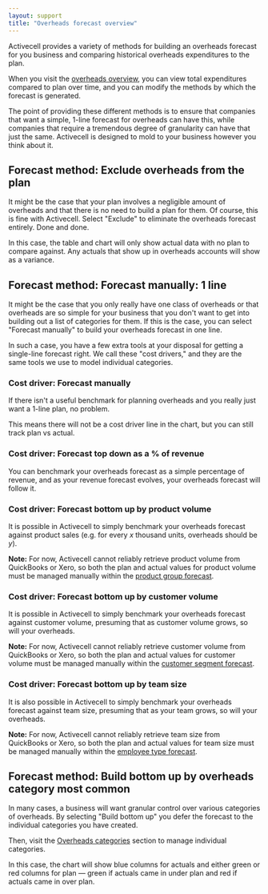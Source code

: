 ```yaml
---
layout: support
title: "Overheads forecast overview"
---
```


Activecell provides a variety of methods for building an overheads forecast for you business and comparing historical overheads expenditures to the plan.

When you visit the [overheads overview](), you can view total expenditures compared to plan over time, and you can modify the methods by which the forecast is generated.

The point of providing these different methods is to ensure that companies that want a simple, 1-line forecast for overheads can have this, while companies that require a tremendous degree of granularity can have that just the same. Activecell is designed to mold to your business however you think about it.

## Forecast method: Exclude overheads from the plan

It might be the case that your plan involves a negligible amount of overheads and that there is no need to build a plan for them. Of course, this is fine with Activecell. Select "Exclude" to eliminate the overheads forecast entirely. Done and done.

<!-- screenshot -->

In this case, the table and chart will only show actual data with no plan to compare against. Any actuals that show up in overheads accounts will show as a variance.

## Forecast method: Forecast manually: 1 line

It might be the case that you only really have one class of overheads or that overheads are so simple for your business that you don't want to get into building out a list of categories for them. If this is the case, you can select "Forecast manually" to build your overheads forecast in one line.

<!-- screenshot -->

In such a case, you have a few extra tools at your disposal for getting a single-line forecast right. We call these "cost drivers," and they are the same tools we use to model individual categories.

### Cost driver: Forecast manually

If there isn't a useful benchmark for planning overheads and you really just want a 1-line plan, no problem.

<!-- screenshot -->

This means there will not be a cost driver line in the chart, but you can still track plan vs actual.

### Cost driver: Forecast top down as a % of revenue

<!-- screenshot -->

You can benchmark your overheads forecast as a simple percentage of revenue, and as your revenue forecast evolves, your overheads forecast will follow it.

### Cost driver: Forecast bottom up by product volume

It is possible in Activecell to simply benchmark your overheads forecast against product sales (e.g. for every _x_ thousand units, overheads should be _y_).

<!-- screenshot -->

**Note:** For now, Activecell cannot reliably retrieve product volume from QuickBooks or Xero, so both the plan and actual values for product volume must be managed manually within the [product group forecast]().

### Cost driver: Forecast bottom up by customer volume

It is possible in Activecell to simply benchmark your overheads forecast against customer volume, presuming that as customer volume grows, so will your overheads.

<!-- screenshot -->

**Note:** For now, Activecell cannot reliably retrieve customer volume from QuickBooks or Xero, so both the plan and actual values for customer volume must be managed manually within the [customer segment forecast]().

### Cost driver: Forecast bottom up by team size

It is also possible in Activecell to simply benchmark your overheads forecast against team size, presuming that as your team grows, so will your overheads.

<!-- screenshot -->

**Note:** For now, Activecell cannot reliably retrieve team size from QuickBooks or Xero, so both the plan and actual values for team size must be managed manually within the [employee type forecast]().

## Forecast method: Build bottom up by overheads category **most common**

In many cases, a business will want granular control over various categories of overheads. By selecting "Build bottom up" you defer the forecast to the individual categories you have created.

Then, visit the [Overheads categories]() section to manage individual categories.

<!-- screenshot -->

In this case, the chart will show blue columns for actuals and either green or red columns for plan — green if actuals came in under plan and red if actuals came in over plan.